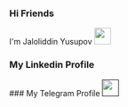 ### Hi Friends
I'm Jaloliddin Yusupov <img src="https://raw.githubusercontent.com/aemmadi/aemmadi/master/wave.gif" width="30px">  
### My Linkedin Profile
<a href="https://www.linkedin.com/in/jaloliddin-yusupov-a311481b6/" target="_black">
</a>
### My Telegram Profile
<a href="" target="_black">
<img src="https://raw.githubusercontent.com/aemmadi/aemmadi/master/wave.gif" width="30px">  
</a>
